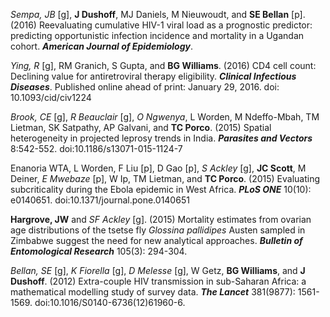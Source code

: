 <div markdown='1'>

_Sempa, JB_ [g], **J Dushoff**, MJ Daniels, M Nieuwoudt, and **SE Bellan** [p]. (2016) Reevaluating cumulative HIV-1 viral load as a prognostic predictor: predicting opportunistic infection incidence and mortality in a Ugandan cohort. _**American Journal of Epidemiology**_.

_Ying, R_ [g], RM Granich, S Gupta, and **BG Williams**. (2016) CD4 cell count: Declining value for antiretroviral therapy eligibility. _**Clinical Infectious Diseases**_. Published online ahead of print: January 29, 2016. doi: 10.1093/cid/civ1224

_Brook, CE_ [g], _R Beauclair_ [g], _O Ngwenya_, L Worden, M Ndeffo-Mbah, TM Lietman, SK Satpathy, AP Galvani, and **TC Porco**. (2015) Spatial heterogeneity in projected leprosy trends in India. _**Parasites and Vectors**_ 8:542-552. doi:10.1186/s13071-015-1124-7

Enanoria WTA, L Worden, F Liu [p], D Gao [p], _S Ackley_ [g], **JC Scott**, M Deiner, _E Mwebaze_ [p], W Ip, TM Lietman, and **TC Porco**. (2015) Evaluating subcriticality during the Ebola epidemic in West Africa. _**PLoS ONE**_ 10(10): e0140651. doi:10.1371/journal.pone.0140651

**Hargrove, JW** and _SF Ackley_ [g]. (2015) Mortality estimates from ovarian age distributions of the tsetse fly _Glossina pallidipes_ Austen sampled in Zimbabwe suggest the need for new analytical approaches. _**Bulletin of Entomological Research**_ 105(3): 294-304.

_Bellan, SE_ [g], _K Fiorella_ [g], _D Melesse_ [g], W Getz, **BG Williams**, and **J Dushoff**. (2012) Extra-couple HIV transmission in sub-Saharan Africa: a mathematical modelling study of survey data. _**The Lancet**_ 381(9877): 1561-1569. doi:10.1016/S0140-6736(12)61960-6.

</div>
